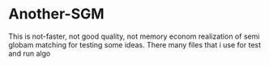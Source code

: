 Another-SGM
===========

This is not-faster, not good quality, not memory econom realization of semi globam matching for testing some ideas. There many files that i use for test and run algo
